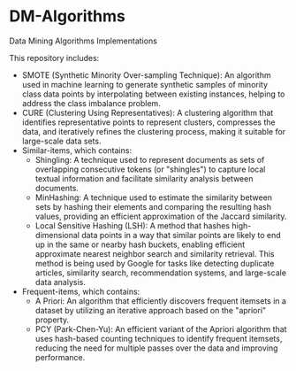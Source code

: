 # DM-Algorithms
Data Mining Algorithms Implementations

This repository includes:
- SMOTE (Synthetic Minority Over-sampling Technique): An algorithm used in machine learning to generate synthetic samples of minority class data points by interpolating between existing instances, helping to address the class imbalance problem.
- CURE (Clustering Using Representatives): A clustering algorithm that identifies representative points to represent clusters, compresses the data, and iteratively refines the clustering process, making it suitable for large-scale data sets.
- Similar-items, which contains:
  - Shingling: A technique used to represent documents as sets of overlapping consecutive tokens (or "shingles") to capture local textual information and facilitate similarity analysis between documents. 
  - MinHashing: A technique used to estimate the similarity between sets by hashing their elements and comparing the resulting hash values, providing an efficient approximation of the Jaccard similarity.
  - Local Sensitive Hashing (LSH): A method that hashes high-dimensional data points in a way that similar points are likely to end up in the same or nearby hash buckets, enabling efficient approximate nearest neighbor    search and similarity retrieval. This method is being used by Google for tasks like detecting duplicate articles, similarity search, recommendation systems, and large-scale data analysis.
- Frequent-items, which contains:
  - A Priori: An algorithm that efficiently discovers frequent itemsets in a dataset by utilizing an iterative approach based on the "apriori" property.
  - PCY (Park-Chen-Yu): An efficient variant of the Apriori algorithm that uses hash-based counting techniques to identify frequent itemsets, reducing the need for multiple passes over the data and improving performance.
